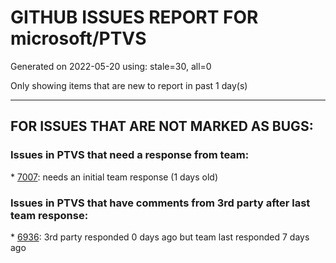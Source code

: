 
# GITHUB ISSUES REPORT FOR microsoft/PTVS


Generated on 2022-05-20 using: stale=30, all=0


Only showing items that are new to report in past 1 day(s)


---

## FOR ISSUES THAT ARE NOT MARKED AS BUGS:


### Issues in PTVS that need a response from team:


\* [7007](https://github.com/microsoft/PTVS/issues/7007 "Project structure is not displayed in SE windows under non-administrators."): needs an initial team response (1 days old)

### Issues in PTVS that have comments from 3rd party after last team response:


\* [6936](https://github.com/microsoft/PTVS/issues/6936 "Skip tests after clicking “Analyze Code Coverage”."): 3rd party responded 0 days ago but team last responded 7 days ago
